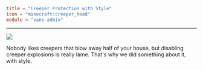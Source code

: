 ```toml
title = "Creeper Protection with Style"
icon = "minecraft:creeper_head"
module = "vane-admin"
```
---
![](assets/gifs/creeper-protection.gif)

Nobody likes creepers that blow away half of your house,
but disabling creeper explosions is really lame.
That's why we did something about it, with style.
